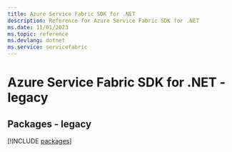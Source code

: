 ```yaml
---
title: Azure Service Fabric SDK for .NET
description: Reference for Azure Service Fabric SDK for .NET
ms.date: 11/01/2023
ms.topic: reference
ms.devlang: dotnet
ms.service: servicefabric
---
```

# Azure Service Fabric SDK for .NET - legacy
## Packages - legacy
[!INCLUDE [packages](service-fabric-index.md)]